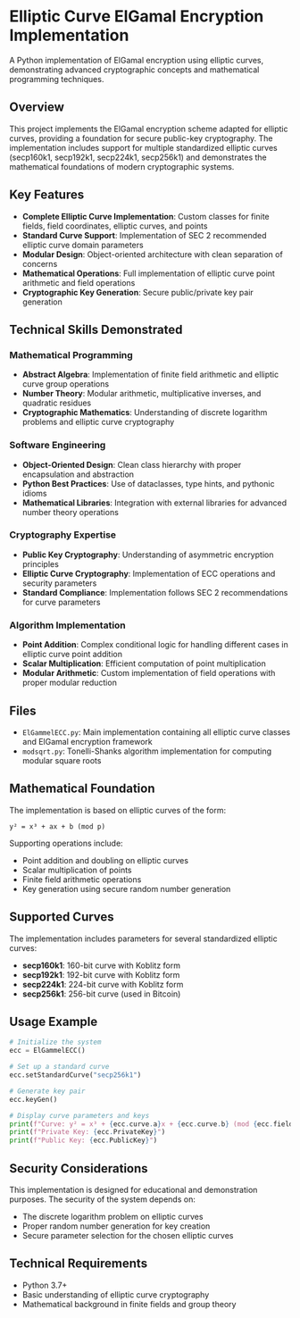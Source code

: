 # Elliptic Curve ElGamal Encryption Implementation

A Python implementation of ElGamal encryption using elliptic curves, demonstrating advanced cryptographic concepts and mathematical programming techniques.

## Overview

This project implements the ElGamal encryption scheme adapted for elliptic curves, providing a foundation for secure public-key cryptography. The implementation includes support for multiple standardized elliptic curves (secp160k1, secp192k1, secp224k1, secp256k1) and demonstrates the mathematical foundations of modern cryptographic systems.

## Key Features

- **Complete Elliptic Curve Implementation**: Custom classes for finite fields, field coordinates, elliptic curves, and points
- **Standard Curve Support**: Implementation of SEC 2 recommended elliptic curve domain parameters
- **Modular Design**: Object-oriented architecture with clean separation of concerns
- **Mathematical Operations**: Full implementation of elliptic curve point arithmetic and field operations
- **Cryptographic Key Generation**: Secure public/private key pair generation

## Technical Skills Demonstrated

### Mathematical Programming
- **Abstract Algebra**: Implementation of finite field arithmetic and elliptic curve group operations
- **Number Theory**: Modular arithmetic, multiplicative inverses, and quadratic residues
- **Cryptographic Mathematics**: Understanding of discrete logarithm problems and elliptic curve cryptography

### Software Engineering
- **Object-Oriented Design**: Clean class hierarchy with proper encapsulation and abstraction
- **Python Best Practices**: Use of dataclasses, type hints, and pythonic idioms
- **Mathematical Libraries**: Integration with external libraries for advanced number theory operations

### Cryptography Expertise
- **Public Key Cryptography**: Understanding of asymmetric encryption principles
- **Elliptic Curve Cryptography**: Implementation of ECC operations and security parameters
- **Standard Compliance**: Implementation follows SEC 2 recommendations for curve parameters

### Algorithm Implementation
- **Point Addition**: Complex conditional logic for handling different cases in elliptic curve point addition
- **Scalar Multiplication**: Efficient computation of point multiplication
- **Modular Arithmetic**: Custom implementation of field operations with proper modular reduction

## Files

- `ElGammelECC.py`: Main implementation containing all elliptic curve classes and ElGamal encryption framework
- `modsqrt.py`: Tonelli-Shanks algorithm implementation for computing modular square roots

## Mathematical Foundation

The implementation is based on elliptic curves of the form:
```
y² = x³ + ax + b (mod p)
```

Supporting operations include:
- Point addition and doubling on elliptic curves
- Scalar multiplication of points
- Finite field arithmetic operations
- Key generation using secure random number generation

## Supported Curves

The implementation includes parameters for several standardized elliptic curves:
- **secp160k1**: 160-bit curve with Koblitz form
- **secp192k1**: 192-bit curve with Koblitz form  
- **secp224k1**: 224-bit curve with Koblitz form
- **secp256k1**: 256-bit curve (used in Bitcoin)

## Usage Example

```python
# Initialize the system
ecc = ElGammelECC()

# Set up a standard curve
ecc.setStandardCurve("secp256k1")

# Generate key pair
ecc.keyGen()

# Display curve parameters and keys
print(f"Curve: y² = x³ + {ecc.curve.a}x + {ecc.curve.b} (mod {ecc.field.p})")
print(f"Private Key: {ecc.PrivateKey}")
print(f"Public Key: {ecc.PublicKey}")
```

## Security Considerations

This implementation is designed for educational and demonstration purposes. The security of the system depends on:
- The discrete logarithm problem on elliptic curves
- Proper random number generation for key creation
- Secure parameter selection for the chosen elliptic curves

## Technical Requirements

- Python 3.7+
- Basic understanding of elliptic curve cryptography
- Mathematical background in finite fields and group theory